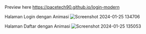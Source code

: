 Preview here https://pacetech90.github.io/login-modern

Halaman Login dengan Animasi
![Screenshot 2024-01-25 134706](https://github.com/pacetech90/login-modern/assets/55420029/6428d6a3-823a-4cd3-8af9-3bbaacbbca72)

Halaman Daftar dengan Animasi
![Screenshot 2024-01-25 135053](https://github.com/pacetech90/login-modern/assets/55420029/ef2663cf-e876-4ea4-941e-d4067df9313c)
